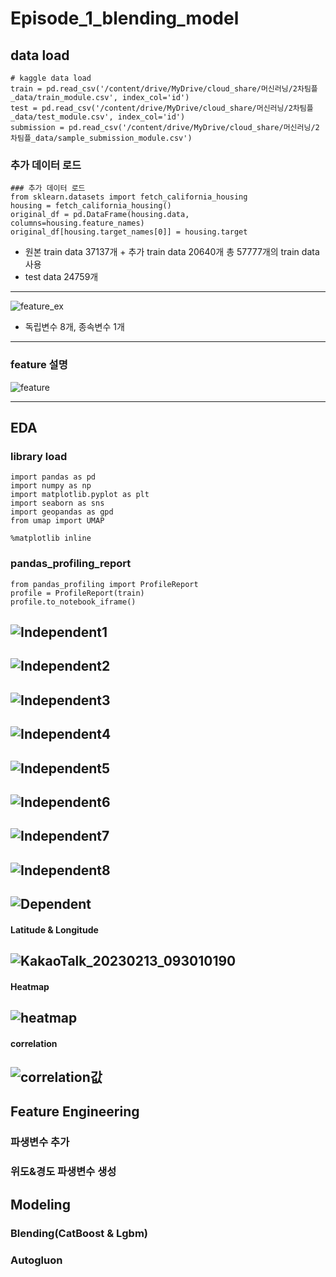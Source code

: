 # Episode_1_blending_model

## data load
```
# kaggle data load
train = pd.read_csv('/content/drive/MyDrive/cloud_share/머신러닝/2차팀플_data/train_module.csv', index_col='id')
test = pd.read_csv('/content/drive/MyDrive/cloud_share/머신러닝/2차팀플_data/test_module.csv', index_col='id')
submission = pd.read_csv('/content/drive/MyDrive/cloud_share/머신러닝/2차팀플_data/sample_submission_module.csv')
```
### 추가 데이터 로드
```
### 추가 데이터 로드
from sklearn.datasets import fetch_california_housing
housing = fetch_california_housing()
original_df = pd.DataFrame(housing.data, columns=housing.feature_names)
original_df[housing.target_names[0]] = housing.target
```
- 원본 train data 37137개 + 추가 train data 20640개 총 57777개의 train data 사용
- test data 24759개

--------------------------------------------------------
![feature_ex](https://user-images.githubusercontent.com/39111185/218971428-e54d73a0-6083-41e2-9039-8976b363fa53.png)
- 독립변수 8개, 종속변수 1개

--------------------------------------------------------
### feature 설명
![feature](https://user-images.githubusercontent.com/39111185/218971755-fdcc7c47-78e9-4463-8040-a2ebfcee7d97.png)

--------------------------------------------------------

## EDA
### library load
```
import pandas as pd
import numpy as np
import matplotlib.pyplot as plt
import seaborn as sns
import geopandas as gpd
from umap import UMAP

%matplotlib inline
```

### pandas_profiling_report
```
from pandas_profiling import ProfileReport
profile = ProfileReport(train)
profile.to_notebook_iframe()
```
![Independent1](https://user-images.githubusercontent.com/39111185/218974608-8f1c0d96-0be5-48e2-ade8-9ea6c32c3c16.png)
----------------------------------------------------------------------
![Independent2](https://user-images.githubusercontent.com/39111185/218975123-9e9b2c28-67f5-4631-9933-93e8bcd4109d.png)
----------------------------------------------------------------------
![Independent3](https://user-images.githubusercontent.com/39111185/218975130-e14185b2-e413-4805-823c-6147e95fce0b.png)
----------------------------------------------------------------------
![Independent4](https://user-images.githubusercontent.com/39111185/218975148-d42af656-c567-4fe6-942c-e3fa0206a2e2.png)
----------------------------------------------------------------------
![Independent5](https://user-images.githubusercontent.com/39111185/218975159-071e2cc1-332b-43f7-8227-6b68db077a7a.png)
----------------------------------------------------------------------
![Independent6](https://user-images.githubusercontent.com/39111185/218975172-a2901c6d-9f8b-49de-8079-a04a0074499b.png)
----------------------------------------------------------------------
![Independent7](https://user-images.githubusercontent.com/39111185/218975178-4d3a9b43-5cc5-4be7-b430-0ff89ad26529.png)
----------------------------------------------------------------------
![Independent8](https://user-images.githubusercontent.com/39111185/218975214-404ffc7e-a76a-4f42-ba06-9db534d7fa8b.png)
----------------------------------------------------------------------
![Dependent](https://user-images.githubusercontent.com/39111185/218975770-83c72aeb-a444-43f5-8354-2a1646ba723b.png)
----------------------------------------------------------------------
#### Latitude & Longitude
![KakaoTalk_20230213_093010190](https://user-images.githubusercontent.com/39111185/218976257-dc48f63a-041d-40e5-9725-a5fad6f574ca.png)
----------------------------------------------------------------------
#### Heatmap
![heatmap](https://user-images.githubusercontent.com/39111185/218976287-9f58e620-4554-4568-8e7a-71954b603750.png)
----------------------------------------------------------------------
#### correlation
![correlation값](https://user-images.githubusercontent.com/39111185/218976302-86654479-b493-4cf4-a11d-ebc54d96d82b.png)
----------------------------------------------------------------------

## Feature Engineering
### 파생변수 추가
### 위도&경도 파생변수 생성

## Modeling
### Blending(CatBoost & Lgbm)
### Autogluon
